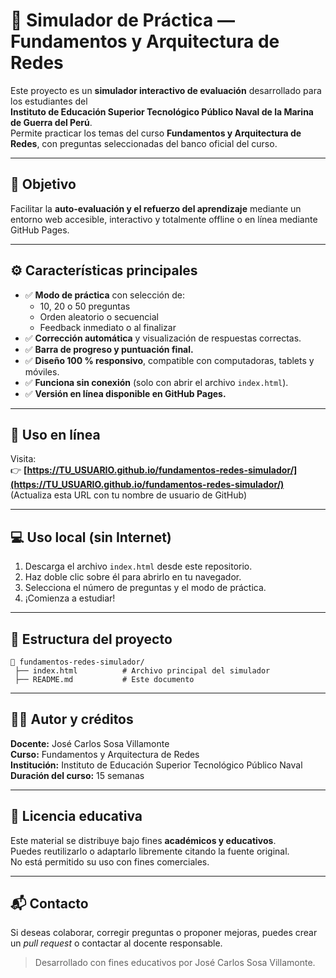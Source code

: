 
# 🧠 Simulador de Práctica — Fundamentos y Arquitectura de Redes

Este proyecto es un **simulador interactivo de evaluación** desarrollado para los estudiantes del  
**Instituto de Educación Superior Tecnológico Público Naval de la Marina de Guerra del Perú**.  
Permite practicar los temas del curso **Fundamentos y Arquitectura de Redes**, con preguntas seleccionadas del banco oficial del curso.

---

## 🎯 Objetivo
Facilitar la **auto-evaluación y el refuerzo del aprendizaje** mediante un entorno web accesible, interactivo y totalmente offline o en línea mediante GitHub Pages.

---

## ⚙️ Características principales

- ✅ **Modo de práctica** con selección de:
  - 10, 20 o 50 preguntas
  - Orden aleatorio o secuencial
  - Feedback inmediato o al finalizar
- ✅ **Corrección automática** y visualización de respuestas correctas.
- ✅ **Barra de progreso y puntuación final.**
- ✅ **Diseño 100 % responsivo**, compatible con computadoras, tablets y móviles.
- ✅ **Funciona sin conexión** (solo con abrir el archivo `index.html`).
- ✅ **Versión en línea disponible en GitHub Pages.**

---

## 🚀 Uso en línea

Visita:  
👉 **[https://TU_USUARIO.github.io/fundamentos-redes-simulador/](https://TU_USUARIO.github.io/fundamentos-redes-simulador/)**  
(Actualiza esta URL con tu nombre de usuario de GitHub)

---

## 💻 Uso local (sin Internet)

1. Descarga el archivo `index.html` desde este repositorio.  
2. Haz doble clic sobre él para abrirlo en tu navegador.  
3. Selecciona el número de preguntas y el modo de práctica.  
4. ¡Comienza a estudiar!

---

## 🧩 Estructura del proyecto

```
📁 fundamentos-redes-simulador/
 ├── index.html          # Archivo principal del simulador
 ├── README.md           # Este documento
```

---

## 👨‍🏫 Autor y créditos

**Docente:** José Carlos Sosa Villamonte  
**Curso:** Fundamentos y Arquitectura de Redes  
**Institución:** Instituto de Educación Superior Tecnológico Público Naval  
**Duración del curso:** 15 semanas

---

## 🧾 Licencia educativa

Este material se distribuye bajo fines **académicos y educativos**.  
Puedes reutilizarlo o adaptarlo libremente citando la fuente original.  
No está permitido su uso con fines comerciales.

---

## 📬 Contacto

Si deseas colaborar, corregir preguntas o proponer mejoras, puedes crear un *pull request* o contactar al docente responsable.

> Desarrollado con fines educativos por José Carlos Sosa Villamonte.
